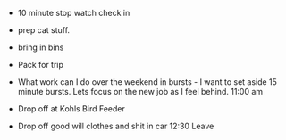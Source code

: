 - 10 minute stop watch check in

- prep cat stuff.
- bring in bins
- Pack for trip
- What work can I do over the weekend in bursts - I want to set aside 15 minute bursts. Lets focus on the new job as I feel behind.
11:00 am
- Drop off at Kohls Bird Feeder
- Drop off good will clothes and shit in car
12:30 Leave